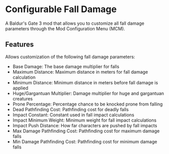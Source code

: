 # Configurable Fall Damage

A Baldur's Gate 3 mod that allows you to customize all fall damage parameters through the Mod Configuration Menu (MCM).

## Features

Allows customization of the following fall damage parameters:

- Base Damage: The base damage multiplier for falls
- Maximum Distance: Maximum distance in meters for fall damage calculation
- Minimum Distance: Minimum distance in meters before fall damage is applied
- Huge/Gargantuan Multiplier: Damage multiplier for huge and gargantuan creatures
- Prone Percentage: Percentage chance to be knocked prone from falling
- Dead Pathfinding Cost: Pathfinding cost for deadly falls
- Impact Constant: Constant used in fall impact calculations
- Impact Minimum Weight: Minimum weight for fall impact calculations
- Impact Push Distance: How far characters are pushed by fall impacts
- Max Damage Pathfinding Cost: Pathfinding cost for maximum damage falls
- Min Damage Pathfinding Cost: Pathfinding cost for minimum damage falls
